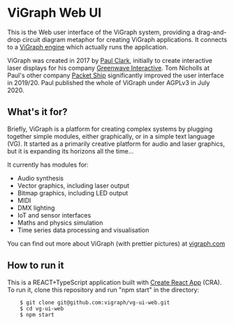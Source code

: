 # ViGraph Web UI

This is the Web user interface of the ViGraph system, providing a drag-and-drop circuit diagram metaphor for creating ViGraph applications.  It connects to a [ViGraph engine](https://github.com/vigraph/vg-server) which actually runs the application.

ViGraph was created in 2017 by [Paul Clark](https://sandtreader.com), initially to create interactive laser displays for his company [Greenwave Interactive](https://greenwaveinteractive.com).  Tom Nicholls at Paul's other company [Packet Ship](https://www.packetship.com) significantly improved the user interface in 2019/20.  Paul published the whole of ViGraph under AGPLv3 in July 2020.

## What's it for?

Briefly, ViGraph is a platform for creating complex systems by plugging together simple modules, either graphically, or in a simple text language (VG).  It started as a primarily creative platform for audio and laser graphics, but it is expanding its horizons all the time...

It currently has modules for:

* Audio synthesis
* Vector graphics, including laser output
* Bitmap graphics, including LED output
* MIDI
* DMX lighting
* IoT and sensor interfaces
* Maths and physics simulation
* Time series data processing and visualisation

You can find out more about ViGraph (with prettier pictures) at [vigraph.com](https://vigraph.com)

## How to run it

This is a REACT+TypeScript application built with [Create React App](https://create-react-app.dev/) (CRA).  To run it, clone this repository and run "npm start" in the directory:

        $ git clone git@github.com:vigraph/vg-ui-web.git
        $ cd vg-ui-web
        $ npm start

